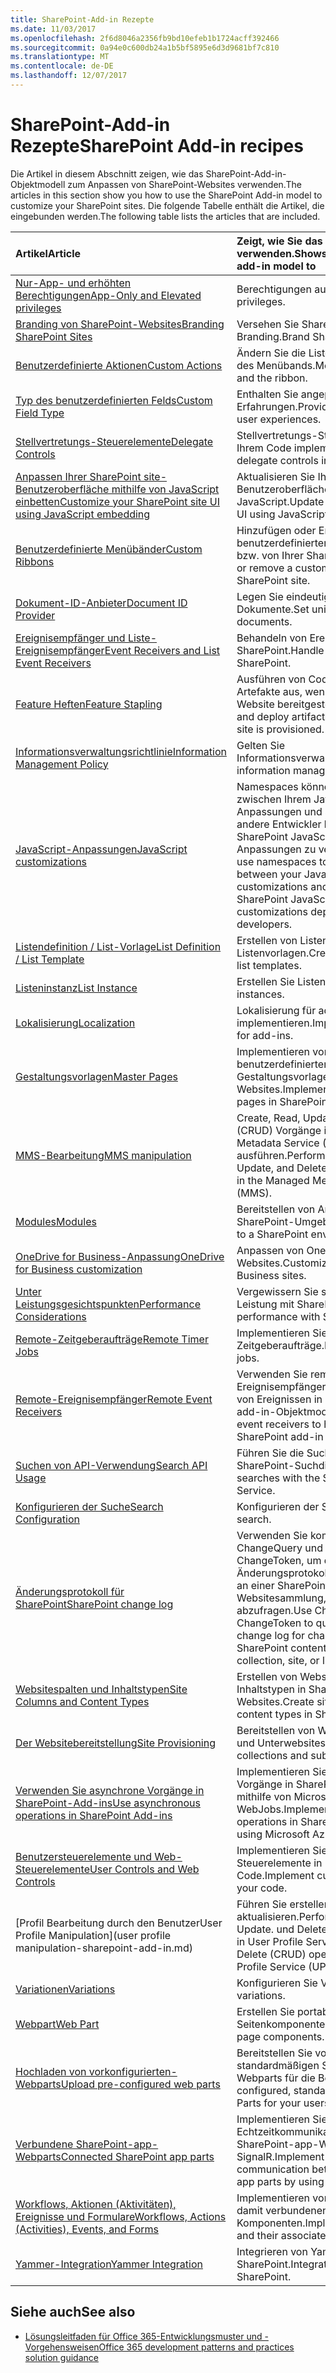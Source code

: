 ```yaml
---
title: SharePoint-Add-in Rezepte
ms.date: 11/03/2017
ms.openlocfilehash: 2f6d8046a2356fb9bd10efeb1b1724acff392466
ms.sourcegitcommit: 0a94e0c600db24a1b5bf5895e6d3d9681bf7c810
ms.translationtype: MT
ms.contentlocale: de-DE
ms.lasthandoff: 12/07/2017
---
```

# <a name="sharepoint-add-in-recipes"></a><span data-ttu-id="1badb-102">SharePoint-Add-in Rezepte</span><span class="sxs-lookup"><span data-stu-id="1badb-102">SharePoint Add-in recipes</span></span>

<span data-ttu-id="1badb-103">Die Artikel in diesem Abschnitt zeigen, wie das SharePoint-Add-in-Objektmodell zum Anpassen von SharePoint-Websites verwenden.</span><span class="sxs-lookup"><span data-stu-id="1badb-103">The articles in this section show you how to use the SharePoint Add-in model to customize your SharePoint sites.</span></span> <span data-ttu-id="1badb-104">Die folgende Tabelle enthält die Artikel, die eingebunden werden.</span><span class="sxs-lookup"><span data-stu-id="1badb-104">The following table lists the articles that are included.</span></span>

|<span data-ttu-id="1badb-105">**Artikel**</span><span class="sxs-lookup"><span data-stu-id="1badb-105">**Article**</span></span>|<span data-ttu-id="1badb-106">**Zeigt, wie Sie das Add-In Modell zu verwenden.**</span><span class="sxs-lookup"><span data-stu-id="1badb-106">**Shows you how to use the add-in model to**</span></span>|
|:-----|:-----|
|[<span data-ttu-id="1badb-107">Nur-App- und erhöhten Berechtigungen</span><span class="sxs-lookup"><span data-stu-id="1badb-107">App-Only and Elevated privileges</span></span>](app-only-elevated-privileges-sharepoint-add-in.md)|<span data-ttu-id="1badb-108">Berechtigungen ausweiten.</span><span class="sxs-lookup"><span data-stu-id="1badb-108">Elevate privileges.</span></span>|
|[<span data-ttu-id="1badb-109">Branding von SharePoint-Websites</span><span class="sxs-lookup"><span data-stu-id="1badb-109">Branding SharePoint Sites</span></span>](branding-sharepoint-sites-sharepoint-add-in.md)|<span data-ttu-id="1badb-110">Versehen Sie SharePoint-Websites mit Branding.</span><span class="sxs-lookup"><span data-stu-id="1badb-110">Brand SharePoint sites.</span></span>|
|[<span data-ttu-id="1badb-111">Benutzerdefinierte Aktionen</span><span class="sxs-lookup"><span data-stu-id="1badb-111">Custom Actions</span></span>](custom-actions-sharepoint-add-in.md)|<span data-ttu-id="1badb-112">Ändern Sie die Liste elementmenüs und des Menübands.</span><span class="sxs-lookup"><span data-stu-id="1badb-112">Modify list item menus and the ribbon.</span></span>|
|[<span data-ttu-id="1badb-113">Typ des benutzerdefinierten Felds</span><span class="sxs-lookup"><span data-stu-id="1badb-113">Custom Field Type</span></span>](custom-field-type-sharepoint-add-in.md)|<span data-ttu-id="1badb-114">Enthalten Sie angepasste Endbenutzer Erfahrungen.</span><span class="sxs-lookup"><span data-stu-id="1badb-114">Provide customized end user experiences.</span></span>|
|[<span data-ttu-id="1badb-115">Stellvertretungs-Steuerelemente</span><span class="sxs-lookup"><span data-stu-id="1badb-115">Delegate Controls</span></span>](delegate-controls-sharepoint-add-in.md)|<span data-ttu-id="1badb-116">Stellvertretungs-Steuerelemente in Ihrem Code implementieren.</span><span class="sxs-lookup"><span data-stu-id="1badb-116">Implement delegate controls in your code.</span></span>|
|[<span data-ttu-id="1badb-117">Anpassen Ihrer SharePoint site-Benutzeroberfläche mithilfe von JavaScript einbetten</span><span class="sxs-lookup"><span data-stu-id="1badb-117">Customize your SharePoint site UI using JavaScript embedding</span></span>](Customize-your-SharePoint-site-UI-by-using-JavaScript.md)|<span data-ttu-id="1badb-118">Aktualisieren Sie Ihre SharePoint site-Benutzeroberfläche mithilfe von JavaScript.</span><span class="sxs-lookup"><span data-stu-id="1badb-118">Update your SharePoint site UI using JavaScript.</span></span>|
|[<span data-ttu-id="1badb-119">Benutzerdefinierte Menübänder</span><span class="sxs-lookup"><span data-stu-id="1badb-119">Custom Ribbons</span></span>](Add-a-custom-ribbon-to-your-SharePoint-site.md)|<span data-ttu-id="1badb-120">Hinzufügen oder Entfernen eines benutzerdefinierten Menübands zu bzw. von Ihrer SharePoint-Website.</span><span class="sxs-lookup"><span data-stu-id="1badb-120">Add or remove a custom ribbon on your SharePoint site.</span></span>|
|[<span data-ttu-id="1badb-121">Dokument-ID-Anbieter</span><span class="sxs-lookup"><span data-stu-id="1badb-121">Document ID Provider</span></span>](document-id-provider-sharepoint-add-in.md)|<span data-ttu-id="1badb-122">Legen Sie eindeutige Bezeichner für Dokumente.</span><span class="sxs-lookup"><span data-stu-id="1badb-122">Set unique identifiers for documents.</span></span>|
|[<span data-ttu-id="1badb-123">Ereignisempfänger und Liste-Ereignisempfänger</span><span class="sxs-lookup"><span data-stu-id="1badb-123">Event Receivers and List Event Receivers</span></span>](event-receiver-and-list-event-receiver-sharepoint-add-in.md)|<span data-ttu-id="1badb-124">Behandeln von Ereignissen in SharePoint.</span><span class="sxs-lookup"><span data-stu-id="1badb-124">Handle events in SharePoint.</span></span>|
|[<span data-ttu-id="1badb-125">Feature Heften</span><span class="sxs-lookup"><span data-stu-id="1badb-125">Feature Stapling</span></span>](feature-stapling-sharepoint-add-in.md)|<span data-ttu-id="1badb-126">Ausführen von Code, und stellen Sie Artefakte aus, wenn eine SharePoint-Website bereitgestellt wird.</span><span class="sxs-lookup"><span data-stu-id="1badb-126">Run code and deploy artifacts when a SharePoint site is provisioned.</span></span>|
|[<span data-ttu-id="1badb-127">Informationsverwaltungsrichtlinie</span><span class="sxs-lookup"><span data-stu-id="1badb-127">Information Management Policy</span></span>](information-management-policy-sharepoint-add-in.md)|<span data-ttu-id="1badb-128">Gelten Sie Informationsverwaltungsrichtlinie.</span><span class="sxs-lookup"><span data-stu-id="1badb-128">Apply information management policy.</span></span>|
|[<span data-ttu-id="1badb-129">JavaScript-Anpassungen</span><span class="sxs-lookup"><span data-stu-id="1badb-129">JavaScript customizations</span></span>](Embedding-JavaScript-into-SharePoint.md)|<span data-ttu-id="1badb-130">Namespaces können Sie Konflikte zwischen Ihrem JavaScript Anpassungen und standard durch andere Entwickler bereitgestellte SharePoint JavaScript oder JavaScript Anpassungen zu vermeiden.</span><span class="sxs-lookup"><span data-stu-id="1badb-130">You can use namespaces to avoid conflicts between your JavaScript customizations and standard SharePoint JavaScript or JavaScript customizations deployed by other developers.</span></span>|
|[<span data-ttu-id="1badb-131">Listendefinition / List-Vorlage</span><span class="sxs-lookup"><span data-stu-id="1badb-131">List Definition / List Template</span></span>](list-definition-template-sharepoint-add-in.md)|<span data-ttu-id="1badb-132">Erstellen von Listendefinitionen / Listenvorlagen.</span><span class="sxs-lookup"><span data-stu-id="1badb-132">Create list definitions / list templates.</span></span>|
|[<span data-ttu-id="1badb-133">Listeninstanz</span><span class="sxs-lookup"><span data-stu-id="1badb-133">List Instance</span></span>](list-instance-sharepoint-add-in.md)|<span data-ttu-id="1badb-134">Erstellen Sie Listeninstanzen.</span><span class="sxs-lookup"><span data-stu-id="1badb-134">Create list instances.</span></span>|
|[<span data-ttu-id="1badb-135">Lokalisierung</span><span class="sxs-lookup"><span data-stu-id="1badb-135">Localization</span></span>](localization-sharepoint-add-in.md)|<span data-ttu-id="1badb-136">Lokalisierung für add-ins zu implementieren.</span><span class="sxs-lookup"><span data-stu-id="1badb-136">Implement localization for add-ins.</span></span>|
|[<span data-ttu-id="1badb-137">Gestaltungsvorlagen</span><span class="sxs-lookup"><span data-stu-id="1badb-137">Master Pages</span></span>](master-pages-sharepoint-add-in.md)|<span data-ttu-id="1badb-138">Implementieren von benutzerdefinierten Gestaltungsvorlagen in SharePoint-Websites.</span><span class="sxs-lookup"><span data-stu-id="1badb-138">Implement custom master pages in SharePoint sites.</span></span>|
|[<span data-ttu-id="1badb-139">MMS-Bearbeitung</span><span class="sxs-lookup"><span data-stu-id="1badb-139">MMS manipulation</span></span>](mms-manipulation-sharepoint-add-in.md)|<span data-ttu-id="1badb-140">Create, Read, Update und Delete (CRUD) Vorgänge in Managed Metadata Service (MMS) ausführen.</span><span class="sxs-lookup"><span data-stu-id="1badb-140">Perform Create, Read, Update, and Delete (CRUD) operations in the Managed Metadata Service (MMS).</span></span>|
|[<span data-ttu-id="1badb-141">Modules</span><span class="sxs-lookup"><span data-stu-id="1badb-141">Modules</span></span>](modules-sharepoint-add-in.md)|<span data-ttu-id="1badb-142">Bereitstellen von Artefakten in einer SharePoint-Umgebung.</span><span class="sxs-lookup"><span data-stu-id="1badb-142">Deploy artifacts to a SharePoint environment.</span></span>|
|[<span data-ttu-id="1badb-143">OneDrive for Business-Anpassung</span><span class="sxs-lookup"><span data-stu-id="1badb-143">OneDrive for Business customization</span></span>](onedrive-for-business-customization-sharepoint-add-in.md)|<span data-ttu-id="1badb-144">Anpassen von OneDrive for Business-Websites.</span><span class="sxs-lookup"><span data-stu-id="1badb-144">Customize OneDrive for Business sites.</span></span>|
|[<span data-ttu-id="1badb-145">Unter Leistungsgesichtspunkten</span><span class="sxs-lookup"><span data-stu-id="1badb-145">Performance Considerations</span></span>](performance-considerations-sharepoint-add-in.md)|<span data-ttu-id="1badb-146">Vergewissern Sie sich eine optimale Leistung mit SharePoint.</span><span class="sxs-lookup"><span data-stu-id="1badb-146">Ensure optimal performance with SharePoint.</span></span>|
|[<span data-ttu-id="1badb-147">Remote-Zeitgeberaufträge</span><span class="sxs-lookup"><span data-stu-id="1badb-147">Remote Timer Jobs</span></span>](remote-timer-jobs-sharepoint-add-in.md)|<span data-ttu-id="1badb-148">Implementieren Sie Zeitgeberaufträge.</span><span class="sxs-lookup"><span data-stu-id="1badb-148">Implement timer jobs.</span></span>|
|[<span data-ttu-id="1badb-149">Remote-Ereignisempfänger</span><span class="sxs-lookup"><span data-stu-id="1badb-149">Remote Event Receivers</span></span>](Use-remote-event-receivers-in-SharePoint.md)|<span data-ttu-id="1badb-150">Verwenden Sie remote-Ereignisempfänger zum Verarbeiten von Ereignissen in der SharePoint-add-in-Objektmodell.</span><span class="sxs-lookup"><span data-stu-id="1badb-150">Use remote event receivers to handle events in the SharePoint add-in model.</span></span>|
|[<span data-ttu-id="1badb-151">Suchen von API-Verwendung</span><span class="sxs-lookup"><span data-stu-id="1badb-151">Search API Usage</span></span>](search-api-usage-sharepoint-add-in.md)|<span data-ttu-id="1badb-152">Führen Sie die Suche mit den SharePoint-Suchdienst.</span><span class="sxs-lookup"><span data-stu-id="1badb-152">Execute searches with the SharePoint Search Service.</span></span>|
|[<span data-ttu-id="1badb-153">Konfigurieren der Suche</span><span class="sxs-lookup"><span data-stu-id="1badb-153">Search Configuration</span></span>](search-configuration-sharepoint-add-in.md)|<span data-ttu-id="1badb-154">Konfigurieren der Suche.</span><span class="sxs-lookup"><span data-stu-id="1badb-154">Configure search.</span></span>|
|[<span data-ttu-id="1badb-155">Änderungsprotokoll für SharePoint</span><span class="sxs-lookup"><span data-stu-id="1badb-155">SharePoint change log</span></span>](query-sharepoint-change-log-with-changequery-and-changeToken.md)|<span data-ttu-id="1badb-156">Verwenden Sie komplexer ChangeQuery und komplexer ChangeToken, um das SharePoint-Änderungsprotokoll nach Änderungen an einer SharePoint-Inhaltsdatenbank, Websitesammlung, Website oder Liste abzufragen.</span><span class="sxs-lookup"><span data-stu-id="1badb-156">Use ChangeQuery and ChangeToken to query the SharePoint change log for changes made to a SharePoint content database, site collection, site, or list.</span></span>|
|[<span data-ttu-id="1badb-157">Websitespalten und Inhaltstypen</span><span class="sxs-lookup"><span data-stu-id="1badb-157">Site Columns and Content Types</span></span>](site-columns-and-content-types-sharepoint-add-in.md)|<span data-ttu-id="1badb-158">Erstellen von Websitespalten und Inhaltstypen in SharePoint-Websites.</span><span class="sxs-lookup"><span data-stu-id="1badb-158">Create site columns and content types in SharePoint sites.</span></span>|
|[<span data-ttu-id="1badb-159">Der Websitebereitstellung</span><span class="sxs-lookup"><span data-stu-id="1badb-159">Site Provisioning</span></span>](site-provisioning-sharepoint-add-in.md)|<span data-ttu-id="1badb-160">Bereitstellen von Websitesammlungen und Unterwebsites.</span><span class="sxs-lookup"><span data-stu-id="1badb-160">Provision site collections and subsites.</span></span>|
|[<span data-ttu-id="1badb-161">Verwenden Sie asynchrone Vorgänge in SharePoint-Add-ins</span><span class="sxs-lookup"><span data-stu-id="1badb-161">Use asynchronous operations in SharePoint Add-ins</span></span>](use-asynchronous-operations-in-sharepoint-add-ins.md)|<span data-ttu-id="1badb-162">Implementieren Sie asynchrone Vorgänge in SharePoint-Add-ins mithilfe von Microsoft Azure WebJobs.</span><span class="sxs-lookup"><span data-stu-id="1badb-162">Implement asynchronous operations in SharePoint Add-ins by using Microsoft Azure WebJobs.</span></span>|
|[<span data-ttu-id="1badb-163">Benutzersteuerelemente und Web-Steuerelemente</span><span class="sxs-lookup"><span data-stu-id="1badb-163">User Controls and Web Controls</span></span>](user-controls-and-web-controls-sharepoint-add-in.md)|<span data-ttu-id="1badb-164">Implementieren Sie benutzerdefinierte Steuerelemente in Ihrem Code.</span><span class="sxs-lookup"><span data-stu-id="1badb-164">Implement custom controls in your code.</span></span>|
|[<span data-ttu-id="1badb-165">Profil Bearbeitung durch den Benutzer</span><span class="sxs-lookup"><span data-stu-id="1badb-165">User Profile Manipulation</span></span>](user profile manipulation-sharepoint-add-in.md)|<span data-ttu-id="1badb-166">Führen Sie erstellen, lesen, aktualisieren.</span><span class="sxs-lookup"><span data-stu-id="1badb-166">Perform Create, Read, Update.</span></span> <span data-ttu-id="1badb-167">und Delete (CRUD) Vorgänge in User Profile Service (USV).</span><span class="sxs-lookup"><span data-stu-id="1badb-167">and Delete (CRUD) operations in the User Profile Service (UPS).</span></span>|
|[<span data-ttu-id="1badb-168">Variationen</span><span class="sxs-lookup"><span data-stu-id="1badb-168">Variations</span></span>](variations-sharepoint-add-in.md)|<span data-ttu-id="1badb-169">Konfigurieren Sie Variationen.</span><span class="sxs-lookup"><span data-stu-id="1badb-169">Configure variations.</span></span>|
|[<span data-ttu-id="1badb-170">Webpart</span><span class="sxs-lookup"><span data-stu-id="1badb-170">Web Part</span></span>](web-part-sharepoint-add-in.md)|<span data-ttu-id="1badb-171">Erstellen Sie portable Seitenkomponenten.</span><span class="sxs-lookup"><span data-stu-id="1badb-171">Create portable page components.</span></span>|
|[<span data-ttu-id="1badb-172">Hochladen von vorkonfigurierten-Webparts</span><span class="sxs-lookup"><span data-stu-id="1badb-172">Upload pre-configured web parts</span></span>](upload-web-parts-in-sharepoint.md)|<span data-ttu-id="1badb-173">Bereitstellen Sie vorkonfigurierte, standardmäßigen SharePoint-Webparts für die Benutzer.</span><span class="sxs-lookup"><span data-stu-id="1badb-173">Deploy pre-configured, standard SharePoint Web Parts for your users.</span></span>|
|[<span data-ttu-id="1badb-174">Verbundene SharePoint-app-Webparts</span><span class="sxs-lookup"><span data-stu-id="1badb-174">Connected SharePoint app parts</span></span>](Connect-SharePoint-app-parts-by-using-SignalR.md)|<span data-ttu-id="1badb-175">Implementieren Sie Echtzeitkommunikation zwischen SharePoint-app-Webparts mithilfe von SignalR.</span><span class="sxs-lookup"><span data-stu-id="1badb-175">Implement real-time communication between SharePoint app parts by using SignalR.</span></span>|
|[<span data-ttu-id="1badb-176">Workflows, Aktionen (Aktivitäten), Ereignisse und Formulare</span><span class="sxs-lookup"><span data-stu-id="1badb-176">Workflows, Actions (Activities), Events, and Forms</span></span>](workflows-actions-events-and-forms-sharepoint-add-in.md)|<span data-ttu-id="1badb-177">Implementieren von Workflows und die damit verbundenen Komponenten.</span><span class="sxs-lookup"><span data-stu-id="1badb-177">Implement workflows and their associated components.</span></span>|
|[<span data-ttu-id="1badb-178">Yammer-Integration</span><span class="sxs-lookup"><span data-stu-id="1badb-178">Yammer Integration</span></span>](yammer-integration-sharepoint-add-in.md)|<span data-ttu-id="1badb-179">Integrieren von Yammer in SharePoint.</span><span class="sxs-lookup"><span data-stu-id="1badb-179">Integrate Yammer with SharePoint.</span></span>|

## <a name="see-also"></a><span data-ttu-id="1badb-180">Siehe auch</span><span class="sxs-lookup"><span data-stu-id="1badb-180">See also</span></span>
<span data-ttu-id="1badb-181"><a name="bk_addresources"> </a></span><span class="sxs-lookup"><span data-stu-id="1badb-181"></span></span>

- [<span data-ttu-id="1badb-182">Lösungsleitfaden für Office 365-Entwicklungsmuster und -Vorgehensweisen</span><span class="sxs-lookup"><span data-stu-id="1badb-182">Office 365 development patterns and practices solution guidance</span></span>](Office-365-development-patterns-and-practices-solution-guidance.md)
